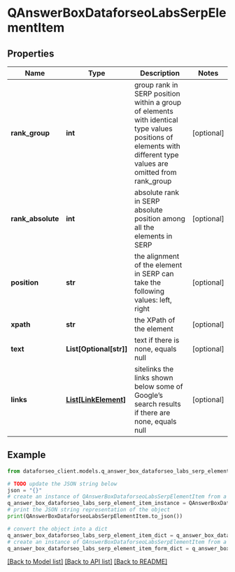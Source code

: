 # QAnswerBoxDataforseoLabsSerpElementItem


## Properties

Name | Type | Description | Notes
------------ | ------------- | ------------- | -------------
**rank_group** | **int** | group rank in SERP position within a group of elements with identical type values positions of elements with different type values are omitted from rank_group | [optional] 
**rank_absolute** | **int** | absolute rank in SERP absolute position among all the elements in SERP | [optional] 
**position** | **str** | the alignment of the element in SERP can take the following values: left, right | [optional] 
**xpath** | **str** | the XPath of the element | [optional] 
**text** | **List[Optional[str]]** | text if there is none, equals null | [optional] 
**links** | [**List[LinkElement]**](LinkElement.md) | sitelinks the links shown below some of Google’s search results if there are none, equals null | [optional] 

## Example

```python
from dataforseo_client.models.q_answer_box_dataforseo_labs_serp_element_item import QAnswerBoxDataforseoLabsSerpElementItem

# TODO update the JSON string below
json = "{}"
# create an instance of QAnswerBoxDataforseoLabsSerpElementItem from a JSON string
q_answer_box_dataforseo_labs_serp_element_item_instance = QAnswerBoxDataforseoLabsSerpElementItem.from_json(json)
# print the JSON string representation of the object
print(QAnswerBoxDataforseoLabsSerpElementItem.to_json())

# convert the object into a dict
q_answer_box_dataforseo_labs_serp_element_item_dict = q_answer_box_dataforseo_labs_serp_element_item_instance.to_dict()
# create an instance of QAnswerBoxDataforseoLabsSerpElementItem from a dict
q_answer_box_dataforseo_labs_serp_element_item_form_dict = q_answer_box_dataforseo_labs_serp_element_item.from_dict(q_answer_box_dataforseo_labs_serp_element_item_dict)
```
[[Back to Model list]](../README.md#documentation-for-models) [[Back to API list]](../README.md#documentation-for-api-endpoints) [[Back to README]](../README.md)


